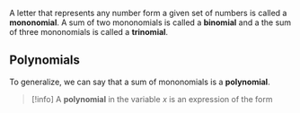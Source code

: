 A letter that represents any number form a given set of numbers is called a **mononomial**. A sum of two mononomials is called a **binomial** and a the sum of three mononomials is called a **trinomial**.

## Polynomials
To generalize, we can say that a sum of mononomials is a **polynomial**. 
> [!info]
> A **polynomial** in the variable $x$ is an expression of the form